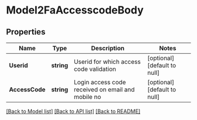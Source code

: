 # Model2FaAccesscodeBody

## Properties
Name | Type | Description | Notes
------------ | ------------- | ------------- | -------------
**Userid** | **string** | Userid for which  access code validation | [optional] [default to null]
**AccessCode** | **string** | Login access code received on email and mobile no | [optional] [default to null]

[[Back to Model list]](../README.md#documentation-for-models) [[Back to API list]](../README.md#documentation-for-api-endpoints) [[Back to README]](../README.md)

